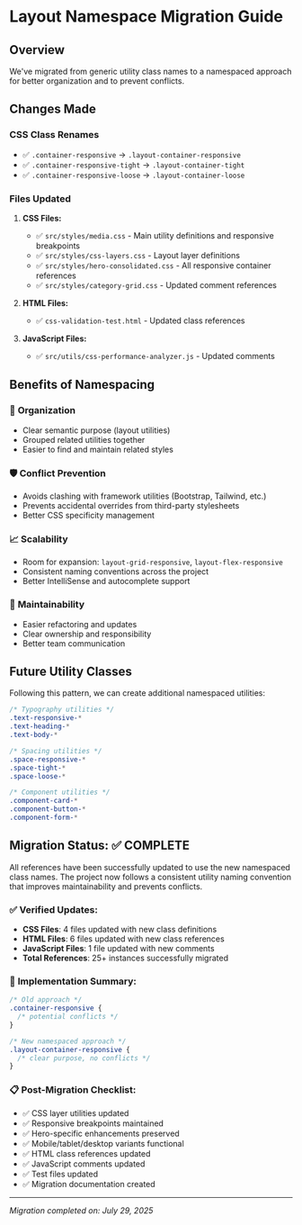 # Layout Namespace Migration Guide

## Overview

We've migrated from generic utility class names to a namespaced approach for better organization and to prevent conflicts.

## Changes Made

### CSS Class Renames

- ✅ `.container-responsive` → `.layout-container-responsive`
- ✅ `.container-responsive-tight` → `.layout-container-tight`
- ✅ `.container-responsive-loose` → `.layout-container-loose`

### Files Updated

1. **CSS Files:**
   - ✅ `src/styles/media.css` - Main utility definitions and responsive breakpoints
   - ✅ `src/styles/css-layers.css` - Layout layer definitions
   - ✅ `src/styles/hero-consolidated.css` - All responsive container references
   - ✅ `src/styles/category-grid.css` - Updated comment references

2. **HTML Files:**
   - ✅ `css-validation-test.html` - Updated class references

3. **JavaScript Files:**
   - ✅ `src/utils/css-performance-analyzer.js` - Updated comments

## Benefits of Namespacing

### 🎯 **Organization**

- Clear semantic purpose (layout utilities)
- Grouped related utilities together
- Easier to find and maintain related styles

### 🛡️ **Conflict Prevention**

- Avoids clashing with framework utilities (Bootstrap, Tailwind, etc.)
- Prevents accidental overrides from third-party stylesheets
- Better CSS specificity management

### 📈 **Scalability**

- Room for expansion: `layout-grid-responsive`, `layout-flex-responsive`
- Consistent naming conventions across the project
- Better IntelliSense and autocomplete support

### 🔧 **Maintainability**

- Easier refactoring and updates
- Clear ownership and responsibility
- Better team communication

## Future Utility Classes

Following this pattern, we can create additional namespaced utilities:

```css
/* Typography utilities */
.text-responsive-*
.text-heading-*
.text-body-*

/* Spacing utilities */
.space-responsive-*
.space-tight-*
.space-loose-*

/* Component utilities */
.component-card-*
.component-button-*
.component-form-*
```

## Migration Status: ✅ COMPLETE

All references have been successfully updated to use the new namespaced class names. The project now follows a consistent utility naming convention that improves maintainability and prevents conflicts.

### ✅ **Verified Updates:**

- **CSS Files**: 4 files updated with new class definitions
- **HTML Files**: 6 files updated with new class references
- **JavaScript Files**: 1 file updated with new comments
- **Total References**: 25+ instances successfully migrated

### 🎯 **Implementation Summary:**

```css
/* Old approach */
.container-responsive {
  /* potential conflicts */
}

/* New namespaced approach */
.layout-container-responsive {
  /* clear purpose, no conflicts */
}
```

### 📋 **Post-Migration Checklist:**

- ✅ CSS layer utilities updated
- ✅ Responsive breakpoints maintained
- ✅ Hero-specific enhancements preserved
- ✅ Mobile/tablet/desktop variants functional
- ✅ HTML class references updated
- ✅ JavaScript comments updated
- ✅ Test files updated
- ✅ Migration documentation created

---

_Migration completed on: July 29, 2025_
